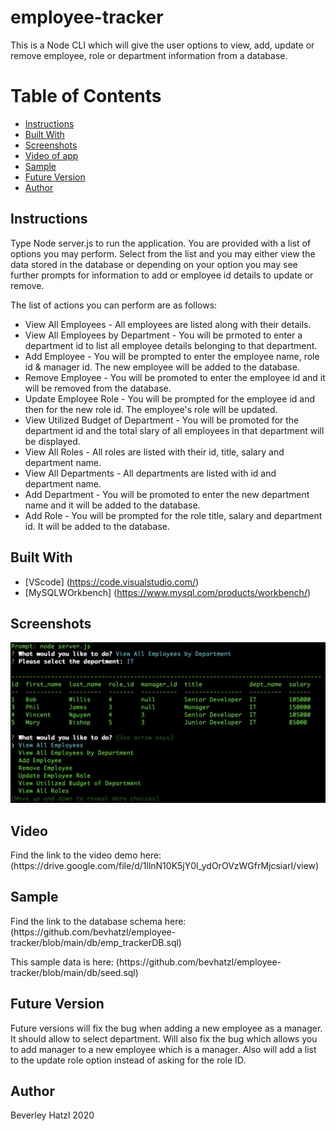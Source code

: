# employee-tracker
This is a Node CLI which will give the user options to view, add, update or remove employee, role or department information from a database.

# Table of Contents
* [Instructions](#instructions)
* [Built With](#built-with)
* [Screenshots](#screenshots)
* [Video of app](#video)
* [Sample](#sample)
* [Future Version](#future-version)
* [Author](#author)

## Instructions
<p>Type Node server.js to run the application. You are provided with a list of options you may perform. Select from the list and you may either view the data stored in the database or depending on your option you may see further prompts for information to add or employee id details to update or remove.</p>
<p>The list of actions you can perform are as follows:</p>
<ul>
    <li>View All Employees - All employees are listed along with their details.</li>
    <li>View All Employees by Department - You will be prmoted to enter a department id to list all employee details belonging to that department.</li>
    <li>Add Employee - You will be prompted to enter the employee name, role id & manager id. The new employee will be added to the database.</li>
    <li>Remove Employee - You will be promoted to enter the employee id and it will be removed from the database.</li>
    <li>Update Employee Role - You will be prompted for the employee id and then for the new role id. The employee's role will be updated.</li>
    <li>View Utilized Budget of Department - You will be promoted for the department id and the total slary of all employees in that department will be displayed.</li>
    <li>View All Roles - All roles are listed with their id, title, salary and department name.</li>
    <li>View All Departments - All departments are listed with id and department name.</li>
    <li>Add Department - You will be promoted to enter the new department name and it will be added to the database.</li>
    <li>Add Role - You will be prompted for the role title, salary and department id. It will be added to the database.</li>
</ul>

## Built With

* [VScode] (https://code.visualstudio.com/) 
* [MySQLWOrkbench] (https://www.mysql.com/products/workbench/)

## Screenshots

![Screenshot of CLI prompt showing displayed data](/media/image1.png)

## Video
<p>Find the link to the video demo here: (https://drive.google.com/file/d/1llnN10K5jY0l_ydOrOVzWGfrMjcsiarI/view)</p>

## Sample
<p>Find the link to the database schema here: (https://github.com/bevhatzl/employee-tracker/blob/main/db/emp_trackerDB.sql) </p>
<p>This sample data is here: (https://github.com/bevhatzl/employee-tracker/blob/main/db/seed.sql)</p>

## Future Version
<p>Future versions will fix the bug when adding a new employee as a manager. It should allow to select department. Will also fix the bug which allows you to add manager to a new employee which is a manager. Also will add a list to the update role option instead of asking for the role ID.</p>

## Author
Beverley Hatzl 2020